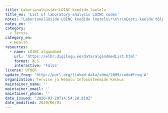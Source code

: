 ```yaml
---
title: Laborianalüüside LOINC koodide loetelu
title_en: 'List of laboratory analysis LOINC codes'
notes: "Laborianalüüside LOINC koodide loetelu\r\n\r\nEesti keelde tõlgitud LOINC® (Logical Observation Identifiers Names and Codes) juhend on publitseeritud : http://loinc.org/international/estonian"
notes_en: ''
category:
  - Tervis
category_en:
  - Health
resources:
  - name: LOINC algandmed
    url: 'https://elhr.digilugu.ee/data/algandmedList.html'
    format: XLS
    interactive: 'False'
license: OTHER
update_freq: 'http://purl.org/linked-data/sdmx/2009/code#freq-A'
organization: Tervise ja Heaolu Infosüsteemide Keskus
maintainer_name: ''
maintainer_email: ''
maintainer_phone: ''
date_issued: '2020-03-28T14:54:28.819Z'
date_modified: 2020/06/01
---
```

